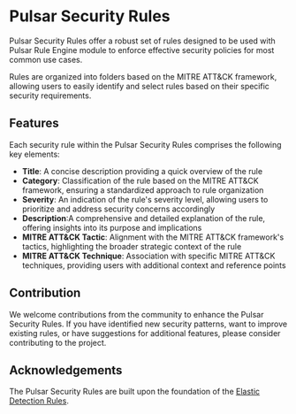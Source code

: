 # Pulsar Security Rules
Pulsar Security Rules offer a robust set of rules designed to be used with Pulsar Rule Engine module to enforce effective security policies for most common use cases.

Rules are organized into folders based on the MITRE ATT&CK framework, allowing users to easily identify and select rules based on their specific security requirements.

## Features
Each security rule within the Pulsar Security Rules comprises the following key elements:
- **Title**: A concise description providing a quick overview of the rule
- **Category**: Classification of the rule based on the MITRE ATT&CK framework, ensuring a standardized approach to rule organization
- **Severity**:  An indication of the rule's severity level, allowing users to prioritize and address security concerns accordingly
- **Description**:A comprehensive and detailed explanation of the rule, offering insights into its purpose and implications
- **MITRE ATT&CK Tactic**: Alignment with the MITRE ATT&CK framework's tactics, highlighting the broader strategic context of the rule
- **MITRE ATT&CK Technique**:  Association with specific MITRE ATT&CK techniques, providing users with additional context and reference points

## Contribution
We welcome contributions from the community to enhance the Pulsar Security Rules. If you have identified new security patterns, want to improve existing rules, or have suggestions for additional features, please consider contributing to the project. 

## Acknowledgements
The Pulsar Security Rules are built upon the foundation of the [Elastic Detection Rules](https://github.com/elastic/detection-rules).
